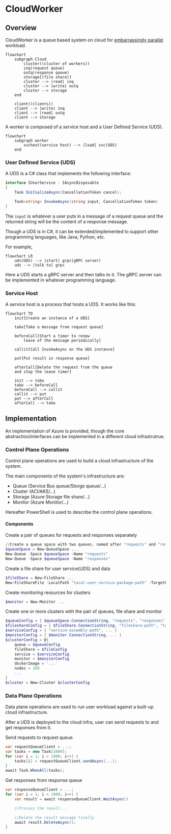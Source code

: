 # CloudWorker

## Overview

CloudWorker is a queue based system on cloud for [embarrassingly parallel](https://en.wikipedia.org/wiki/Embarrassingly_parallel) workload.

```mermaid
flowchart
    subgraph Cloud
        cluster((cluster of workers))
        inq(request queue)
        outq(response queue)
        storage[(file share)]
        cluster --> |read| inq
        cluster --> |write| outq
        cluster --> storage
    end

    client((clients))
    client --> |write| inq
    client --> |read| outq
    client --> storage
```

A worker is composed of a service host and a User Defined Service (UDS).

```mermaid
flowchart
    subgraph worker
        svchost(service host) --> |load| svc(UDS)
    end
```

### User Defined Service (UDS)

A UDS is a C# class that implements the following interface:

```cs
interface IUserService : IAsyncDisposable
{
    Task InitializeAsync(CancellationToken cancel);

    Task<string> InvokeAsync(string input, CancellationToken token)
}
```

The `input` is whatever a user puts in a message of a request queue and the returned string will be the content of a response message.

Though a UDS is in C#, it can be extended/implemented to support other programming languages, like Java, Python, etc.

For example,

```mermaid
flowchart LR
    uds(UDS) --> |start| grpc(gRPC server)
    uds --> |talk to| grpc
```

Here a UDS starts a gRPC server and then talks to it. The gRPC server can be implemented in whatever programming language.

### Service Host

A service host is a process that hosts a UDS. It works like this:

```mermaid
flowchart TD
    init[Create an instance of a UDS]

    take[Take a message from request queue]

    beforeCall[Start a timer to renew
        lease of the message periodically]

    callit[Call InvokeAsync on the UDS instance]

    put[Put result in response queue]

    afterCall[Delete the request from the queue
    and stop the lease timer]

    init --> take
    take --> beforeCall
    beforeCall --> callit
    callit --> put
    put --> afterCall
    afterCall --> take
```

## Implementation

An implementation of Azure is provided, though the core abstraction/interfaces can be implemented in a different cloud infrastrutrue.

### Control Plane Operations

Control plane operations are used to build a cloud infrastructure of the system.

The main components of the system's infrastructure are:

* Queue (Service Bus queue/Storge queue/...)
* Cluster (ACI/AKS/...)
* Storage (Azure Storage file share/...)
* Monitor (Azure Monitor/...)

Hereafter PowerShell is used to describe the control plane operations.

#### Components

Create a pair of queues for requests and responses separately

```ps1
//Create a queue space with two queues, named after "requests" and "responses" separately.
$queueSpace = New-QueueSpace ...
New-Queue -Space $queueSpace -Name "requests"
New-Queue -Space $queueSpace -Name "responses"
```

Create a file share for user service(UDS) and data

```ps1
$fileShare = New-FileShare ...
New-FileShareFile -LocalPath "local-user-service-package-path" -TargetPath "fileshare-path"
```

Create monitoring resources for clusters

```ps1
$monitor = New-Monitor ...
```

Create one or more clusters with the pair of queues, file share and monitor

```ps1
$queueConfig = { $queueSpace.ConnectionString, "requests", "responses", ... }
$fileshareConfig = { $fileShare.ConnectionString, "fileshare-path", "target-mount-path", ... }
$serviceConfig = { "service-assembly-path", ... }
$monitorConfig = { $monitor.ConnectionString, ... }
$clusterConfig = @{
    queue = $queueConfig
    fileShare = $fileConfig
    service = $serviceConfig
    monitor = $monitorConfig
    dockerImage = '...'
    nodes = 100
    ...
}
$cluster = New-Clsuter $clusterConfig
```

### Data Plane Operations

Data plane operations are used to run user workload against a built-up cloud infrastructure.

After a UDS is deployed to the cloud infra, user can send requests to and get responses from it.

Send requests to request queue

```cs
var requestQueueClient = ...;
var tasks = new Task[1000];
for (var i = 1; i < 1000; i++) {
    tasks[i] = requestQueueClient.sendAsync(...);
}
await Task.WhenAll(tasks);
```

Get responses from response queue

```cs
var responseQueueClient = ...;
for (var i = 1; i < 1000; i++) {
    var result = await responseQueueClient.WaitAsync()

    //Process the result...

    //Delete the result message finally
    await result.DeleteAsync();
}
```
